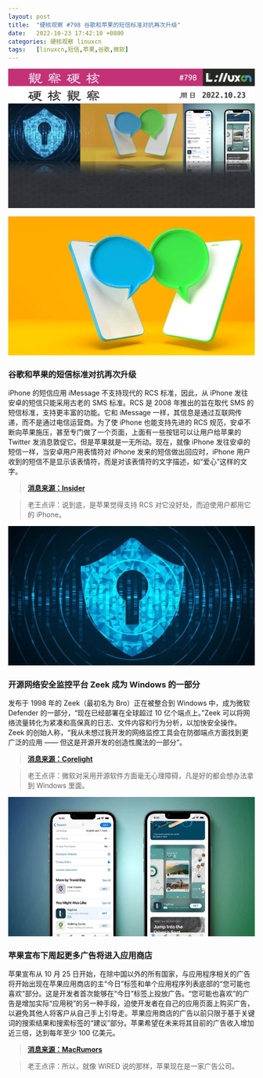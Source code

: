 ```yaml
---
layout: post
title:	"硬核观察 #798 谷歌和苹果的短信标准对抗再次升级"
date:	2022-10-23 17:42:10 +0800 
categories:	硬核观察 linuxcn 
tags:	[linuxcn,短信,苹果,谷歌,微软]
---
```



![](/Asserts/Images/album/202210/23/174106z567el7ocpa7e6l2.jpg)


![](/Asserts/Images/album/202210/23/174114vchlyyyhtxyhh1zg.jpg)


### 谷歌和苹果的短信标准对抗再次升级


iPhone 的短信应用 iMessage 不支持现代的 RCS 标准，因此，从 iPhone 发往安卓的短信只能采用古老的 SMS 标准。RCS 是 2008 年推出的旨在取代 SMS 的短信标准，支持更丰富的功能。它和 iMessage 一样，其信息是通过互联网传递，而不是通过电信运营商。为了使 iPhone 也能支持先进的 RCS 规范，安卓不断向苹果施压，甚至专门做了一个页面，上面有一些按钮可以让用户给苹果的 Twitter 发消息敦促它。但是苹果就是一无所动。现在，就像 iPhone 发往安卓的短信一样，当安卓用户用表情符对 iPhone 发来的短信做出回应时，iPhone 用户收到的短信不是显示该表情符，而是对该表情符的文字描述，如“爱心”这样的文字。



> 
> **[消息来源：Insider](https://www.businessinsider.com/google-messages-android-update-iphone-reacted-texts-imessage-2022-10)**
> 
> 
> 



> 
> 老王点评：说到底，是苹果觉得支持 RCS 对它没好处，而迫使用户都用它的 iPhone。
> 
> 
> 


![](/Asserts/Images/album/202210/23/174127f5ooa4o888u6m65m.jpg)


### 开源网络安全监控平台 Zeek 成为 Windows 的一部分


发布于 1998 年的 Zeek（最初名为 Bro）正在被整合到 Windows 中，成为微软 Defender 的一部分，“现在已经部署在全球超过 10 亿个端点上。”Zeek 可以将网络流量转化为紧凑和高保真的日志、文件内容和行为分析，以加快安全操作。Zeek 的创始人称，“我从未想过我开发的网络监控工具会在防御端点方面找到更广泛的应用 —— 但这是开源开发的创造性魔法的一部分”。



> 
> **[消息来源：Corelight](https://corelight.com/company/zeek-now-component-of-microsoft-windows)**
> 
> 
> 



> 
> 老王点评：微软对采用开源软件方面毫无心理障碍，凡是好的都会想办法拿到 Windows 里面。
> 
> 
> 


![](/Asserts/Images/album/202210/23/174148wii3p71oc9d18dfm.jpg)


### 苹果宣布下周起更多广告将进入应用商店


苹果宣布从 10 月 25 日开始，在除中国以外的所有国家，与应用程序相关的广告将开始出现在苹果应用商店的主“今日”标签和单个应用程序列表底部的“您可能也喜欢”部分。这是开发者首次能够在“今日”标签上投放广告。“您可能也喜欢”的广告是增加实际“应用税”的另一种手段，迫使开发者在自己的应用页面上购买广告，以避免其他人将客户从自己手上引导走。苹果应用商店的广告以前只限于基于关键词的搜索结果和搜索标签的“建议”部分。苹果希望在未来将其目前的广告收入增加近三倍，达到每年至少 100 亿美元。



> 
> **[消息来源：MacRumors](https://www.macrumors.com/2022/10/22/apple-announces-more-app-store-ads/)**
> 
> 
> 



> 
> 老王点评：所以，就像 WIRED 说的那样，苹果现在是一家广告公司。
> 
> 
>
